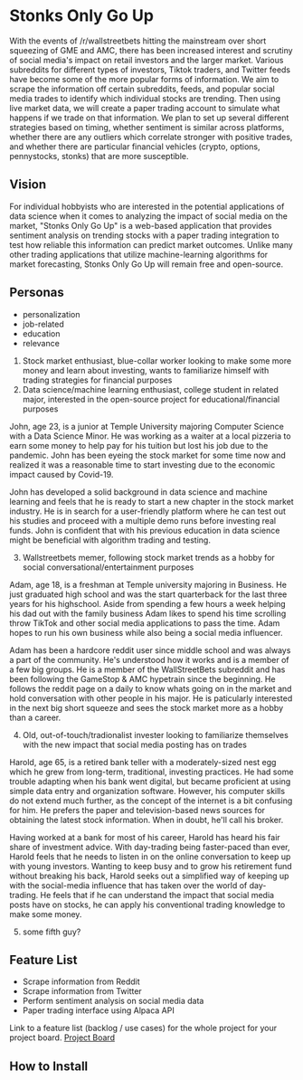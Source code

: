 # Stonks Only Go Up

With the events of /r/wallstreetbets hitting the mainstream over short squeezing of GME and AMC, there has been increased interest and scrutiny of social media's impact on retail investors and the larger market. Various subreddits for different types of investors, Tiktok traders, and Twitter feeds have become some of the more popular forms of information. We aim to scrape the information off certain subreddits, feeds, and popular social media trades to identify which individual stocks are trending. Then using live market data, we will create a paper trading account to simulate what happens if we trade on that information. We plan to set up several different strategies based on timing, whether sentiment is similar across platforms, whether there are any outliers which correlate stronger with positive trades, and whether there are particular financial vehicles (crypto, options, pennystocks, stonks) that are more susceptible.

## Vision

For individual hobbyists who are interested in the potential applications of data science when it comes to analyzing the impact of social media on the market, "Stonks Only Go Up" is a web-based application that provides sentiment analysis on trending stocks with a paper trading integration to test how reliable this information can predict market outcomes. Unlike many other trading applications that utilize machine-learning algorithms for market forecasting, Stonks Only Go Up will remain free and open-source.

## Personas

* personalization
* job-related
* education
* relevance

1. Stock market enthusiast, blue-collar worker looking to make some more money and learn about investing, wants to familiarize himself with trading strategies for financial purposes
2. Data science/machine learning enthusiast, college student in related major, interested in the open-source project for educational/financial purposes

  John, age 23, is a junior at Temple University majoring Computer Science with a Data Science Minor. He was working as a waiter at a local pizzeria to earn some money to help   pay for his tuition but lost his job due to the pandemic. John has been eyeing the stock market for some time now and realized it was a reasonable time to start investing due    to the economic impact caused by Covid-19. 
  
  John has developed a solid background in data science and machine learning and feels that he is ready to start a new chapter in the stock market industry. He is in search for    a user-friendly platform where he can test out his studies and proceed with a multiple demo runs before investing real funds. John is confident that with his previous          education in data science might be beneficial with algorithm trading and testing. 

3. Wallstreetbets memer, following stock market trends as a hobby for social conversational/entertainment purposes

  Adam, age 18, is a freshman at Temple university majoring in Business. He just graduated high school and was the start quarterback for the last three years for his highschool. Aside from spending a few hours a week helping his dad out with the family business Adam likes to spend his time scrolling throw TikTok and other social media applications to pass the time. Adam hopes to run his own business while also being a social media influencer.

  Adam has been a hardcore reddit user since middle school and was always a part of the community. He's understood how it works and is a member of a few big groups. He is a member of the WallStreetBets subreddit and has been following the GameStop & AMC hypetrain since the beginning. He follows the reddit page on a daily to know whats going on in the market and hold conversation with other people in his major. He is paticularly interested in the next big short squeeze and sees the stock market more as a hobby than a career.

4. Old, out-of-touch/tradionalist invester looking to familiarize themselves with the new impact that social media posting has on trades

  Harold, age 65, is a retired bank teller with a moderately-sized nest egg which he grew from long-term, traditional, investing practices. He had some trouble adapting when his bank went digital, but became proficient at using simple data entry and organization software. However, his computer skills do not extend much further, as the concept of the internet is a bit confusing for him. He prefers the paper and television-based news sources for obtaining the latest stock information. When in doubt, he'll call his broker.

  Having worked at a bank for most of his career, Harold has heard his fair share of investment advice. With day-trading being faster-paced than ever, Harold feels that he needs to listen in on the online conversation to keep up with young investors. Wanting to keep busy and to grow his retirement fund without breaking his back, Harold seeks out a simplified way of keeping up with the social-media influence that has taken over the world of day-trading. He feels that if he can understand the impact that social media posts have on stocks, he can apply his conventional trading knowledge to make some money.

5. some fifth guy?

## Feature List

* Scrape information from Reddit
* Scrape information from Twitter
* Perform sentiment analysis on social media data
* Paper trading interface using Alpaca API

Link to  a feature list (backlog / use cases) for the whole project for your project board.
[Project Board](https://trello.com/b/mm51f6Tv/stonks-only-go-up)

## How to Install
